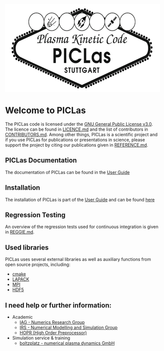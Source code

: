 <img src="docs/logo.png" width="582" height="287">

# Welcome to PICLas

The PICLas code is licensed under the [GNU General Public License v3.0](http://fsf.org/).
The licence can be found in [LICENCE.md](LICENCE.md) and the list of contributors in [CONTRIBUTORS.md](CONTRIBUTORS.md).
Among other things, PICLas is a scientific project and if you use PICLas for publications or presentations in science, please
support the project by citing our publications given in [REFERENCE.md](REFERENCE.md).

## PICLas Documentation

The documentation of PICLas can be found in the [User Guide](https://testing-piclas.readthedocs.io/)

## Installation

The installation of PICLas is part of the [User Guide](https://testing-piclas.readthedocs.io/)
and can be found [here](https://testing-piclas.readthedocs.io/en/latest/installation.html)

## Regression Testing

An overview of the regression tests used for continuous integration is given in [REGGIE.md](REGGIE.md).

## Used libraries

PICLas uses several external libraries as well as auxiliary functions from open source projects, including:

* [cmake](https://www.cmake.org)
* [LAPACK](http://www.netlib.org/lapack/)
* [MPI](http://www.mcs.anl.gov/research/projects/mpi/)
* [HDF5](https://www.hdfgroup.org/)

## I need help or further information:

* Academic
  * [IAG - Numerics Research Group](https://www.iag.uni-stuttgart.de/en/working-groups/numerical-methods/)
  * [IRS - Numerical Modelling and Simulation Group](https://www.irs.uni-stuttgart.de/en/research/space-transport-technology/numerical-modeling-and-simulations/)
  * [HOPR (High Order Preprocessor)](https://www.hopr-project.org/index.php/Home)
* Simulation service & training
  * [boltzplatz - numerical plasma dynamics GmbH](https://boltzplatz.eu)
